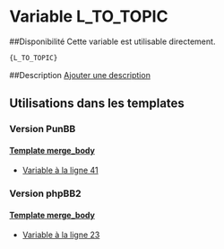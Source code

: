 # Variable L_TO_TOPIC

##Disponibilité
Cette variable est utilisable directement.

```html
{L_TO_TOPIC}
```

##Description
[Ajouter une description](https://fa-tvars.appspot.com/var/L_TO_TOPIC)

## Utilisations dans les templates

### Version PunBB

#### [Template merge_body](punbb/merge_body.md#readme)
* [Variable &agrave; la ligne 41](../punbb/merge_body.tpl#L41)

### Version phpBB2

#### [Template merge_body](subsilver/merge_body.md#readme)
* [Variable &agrave; la ligne 23](../subsilver/merge_body.tpl#L23)